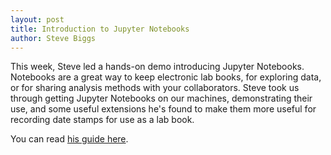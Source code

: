 ```yaml
---
layout: post
title: Introduction to Jupyter Notebooks
author: Steve Biggs
---
```


This week, Steve led a hands-on demo introducing Jupyter
Notebooks. Notebooks are a great way to keep electronic lab books, for
exploring data, or for sharing analysis methods with your
collaborators. Steve took us through getting Jupyter Notebooks on our
machines, demonstrating their use, and some useful extensions he's
found to make them more useful for recording date stamps for use as a
lab book.

You can read [his guide here][demo].

[demo]: http://www-users.york.ac.uk/~snb519/coding-club-jupyter/jupyter-notebooks.html
